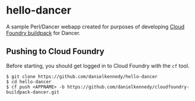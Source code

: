 hello-dancer
============
A sample Perl/Dancer webapp created for purposes of developing [Cloud Foundry buildpack](https://github.com/danielkennedy/cloudfoundry-buildpack-dancer) for Dancer.

## Pushing to Cloud Foundry
Before starting, you should get logged in to Cloud Foundry with the `cf` tool.

    $ git clone https://github.com/danielkennedy/hello-dancer
    $ cd hello-dancer
    $ cf push <APPNAME> -b https://github.com/danielkennedy/cloudfoundry-buildpack-dancer.git
